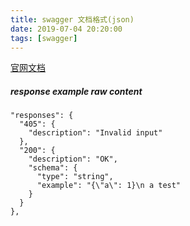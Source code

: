 ```yaml
---
title: swagger 文档格式(json)
date: 2019-07-04 20:20:00
tags: [swagger]
---
```


[官网文档](https://swagger.io/docs/specification/basic-structure/)

##### response example raw content

```
"responses": {
  "405": {
    "description": "Invalid input"
  },
  "200": {
    "description": "OK",
    "schema": {
      "type": "string",
      "example": "{\"a\": 1}\n a test"
    }
  }
},
```

